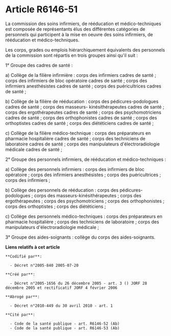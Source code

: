 # Article R6146-51

La commission des soins infirmiers, de rééducation et médico-techniques est composée de représentants élus des différentes
catégories de personnels qui participent à la mise en oeuvre des soins infirmiers, de rééducation et médico-techniques.

Les corps, grades ou emplois hiérarchiquement équivalents des personnels de la commission sont répartis en trois groupes
ainsi qu'il suit :

1° Groupe des cadres de santé :

a) Collège de la filière infirmière : corps des infirmiers cadres de santé ; corps des infirmiers de bloc opératoire cadres
de santé ; corps des infirmiers anesthésistes cadres de santé ; corps des puéricultrices cadres de santé ;

b) Collège de la filière de rééducation : corps des pédicures-podologues cadres de santé ; corps des masseurs-
kinésithérapeutes cadres de santé ; corps des ergothérapeutes cadres de santé ; corps des psychomotriciens cadres de santé ;
corps des orthophonistes cadres de santé ; corps des orthoptistes cadres de santé ; corps des diététiciens cadres de santé ;

c) Collège de la filière médico-technique : corps des préparateurs en pharmacie hospitalière cadres de santé ; corps des
techniciens de laboratoire cadres de santé ; corps des manipulateurs d'électroradiologie médicale cadres de santé ;

2° Groupe des personnels infirmiers, de rééducation et médico-techniques :

a) Collège des personnels infirmiers : corps des infirmiers de bloc opératoire ; corps des infirmiers anesthésistes ; corps
des puéricultrices ; corps des infirmiers ;

b) Collège des personnels de rééducation : corps des pédicures-podologues ; corps des masseurs-kinésithérapeutes ; corps des
ergothérapeutes ; corps des psychomotriciens ; corps des orthophonistes ; corps des orthoptistes ; corps des diététiciens ;

c) Collège des personnels médico-techniques : corps des préparateurs en pharmacie hospitalière ; corps des techniciens de
laboratoire ; corps des manipulateurs d'électroradiologie médicale ;

3° Groupe des aides-soignants : collège du corps des aides-soignants.

**Liens relatifs à cet article**

	**Codifié par**:

	  - Décret n°2005-840 2005-07-20

	**Créé par**:

	  - Décret n°2005-1656 du 26 décembre 2005 - art. 3 () JORF 28 décembre 2005 et rectificatif JORF 4 février 2006

	**Abrogé par**:

	  - Décret n°2010-449 du 30 avril 2010 - art. 1

	**Cité par**:

	  - Code de la santé publique - art. R6146-52 (Ab)
	  - Code de la santé publique - art. R6146-53 (Ab)
